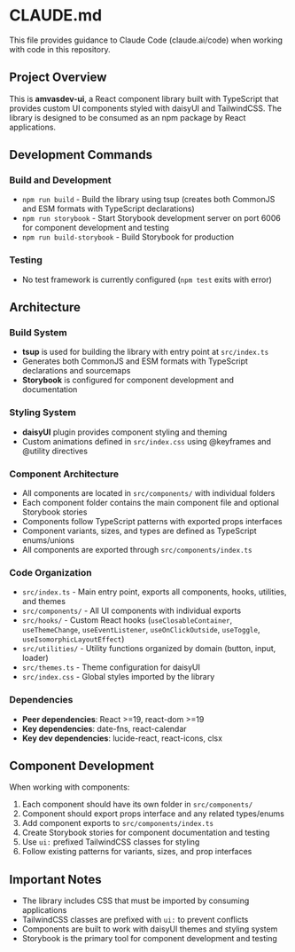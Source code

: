 # CLAUDE.md

This file provides guidance to Claude Code (claude.ai/code) when working with code in this repository.

## Project Overview

This is **amvasdev-ui**, a React component library built with TypeScript that provides custom UI components styled with daisyUI and TailwindCSS. The library is designed to be consumed as an npm package by React applications.

## Development Commands

### Build and Development

- `npm run build` - Build the library using tsup (creates both CommonJS and ESM formats with TypeScript declarations)
- `npm run storybook` - Start Storybook development server on port 6006 for component development and testing
- `npm run build-storybook` - Build Storybook for production

### Testing

- No test framework is currently configured (`npm test` exits with error)

## Architecture

### Build System

- **tsup** is used for building the library with entry point at `src/index.ts`
- Generates both CommonJS and ESM formats with TypeScript declarations and sourcemaps
- **Storybook** is configured for component development and documentation

### Styling System

- **daisyUI** plugin provides component styling and theming
- Custom animations defined in `src/index.css` using @keyframes and @utility directives

### Component Architecture

- All components are located in `src/components/` with individual folders
- Each component folder contains the main component file and optional Storybook stories
- Components follow TypeScript patterns with exported props interfaces
- Component variants, sizes, and types are defined as TypeScript enums/unions
- All components are exported through `src/components/index.ts`

### Code Organization

- `src/index.ts` - Main entry point, exports all components, hooks, utilities, and themes
- `src/components/` - All UI components with individual exports
- `src/hooks/` - Custom React hooks (`useClosableContainer`, `useThemeChange`, `useEventListener`, `useOnClickOutside`, `useToggle`, `useIsomorphicLayoutEffect`)
- `src/utilities/` - Utility functions organized by domain (button, input, loader)
- `src/themes.ts` - Theme configuration for daisyUI
- `src/index.css` - Global styles imported by the library

### Dependencies

- **Peer dependencies**: React >=19, react-dom >=19
- **Key dependencies**: date-fns, react-calendar
- **Key dev dependencies**: lucide-react, react-icons, clsx

## Component Development

When working with components:

1. Each component should have its own folder in `src/components/`
2. Component should export props interface and any related types/enums
3. Add component exports to `src/components/index.ts`
4. Create Storybook stories for component documentation and testing
5. Use `ui:` prefixed TailwindCSS classes for styling
6. Follow existing patterns for variants, sizes, and prop interfaces

## Important Notes

- The library includes CSS that must be imported by consuming applications
- TailwindCSS classes are prefixed with `ui:` to prevent conflicts
- Components are built to work with daisyUI themes and styling system
- Storybook is the primary tool for component development and testing
